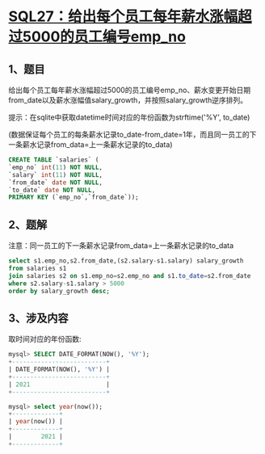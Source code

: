 # [SQL27：给出每个员工每年薪水涨幅超过5000的员工编号emp_no](https://www.nowcoder.com/practice/eb9b13e5257744db8265aa73de04fd44?tpId=82&&tqId=29779&rp=1&ru=/ta/sql&qru=/ta/sql/question-ranking)


## 1、题目

给出每个员工每年薪水涨幅超过5000的员工编号emp_no、薪水变更开始日期from_date以及薪水涨幅值salary_growth，并按照salary_growth逆序排列。

提示：在sqlite中获取datetime时间对应的年份函数为strftime('%Y', to_date)

(数据保证每个员工的每条薪水记录to_date-from_date=1年，而且同一员工的下一条薪水记录from_data=上一条薪水记录的to_data)

```sql
CREATE TABLE `salaries` (
`emp_no` int(11) NOT NULL,
`salary` int(11) NOT NULL,
`from_date` date NOT NULL,
`to_date` date NOT NULL,
PRIMARY KEY (`emp_no`,`from_date`));
```

## 2、题解

注意：同一员工的下一条薪水记录from_data=上一条薪水记录的to_data

```sql
select s1.emp_no,s2.from_date,(s2.salary-s1.salary) salary_growth
from salaries s1 
join salaries s2 on s1.emp_no=s2.emp_no and s1.to_date=s2.from_date
where s2.salary-s1.salary > 5000
order by salary_growth desc;
```

## 3、涉及内容

取时间对应的年份函数:

```sql
mysql> SELECT DATE_FORMAT(NOW(), '%Y');
+--------------------------+
| DATE_FORMAT(NOW(), '%Y') |
+--------------------------+
| 2021                     |
+--------------------------+

mysql> select year(now());
+-------------+
| year(now()) |
+-------------+
|        2021 |
+-------------+
```
